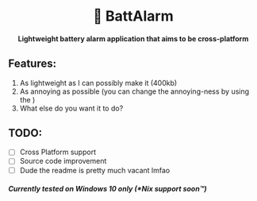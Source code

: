 <h1 align=center> 🔋 BattAlarm</h1>

<h4 align=center>Lightweight battery alarm application that aims to be cross-platform</h4>

## Features:
1) As lightweight as I can possibly make it (400kb)
2) As annoying as possible (you can change the annoying-ness by using the )
3) What else do you want it to do?

## TODO:
- [ ] Cross Platform support
- [ ] Source code improvement
- [ ] Dude the readme is pretty much vacant lmfao

##### Currently tested on Windows 10 only (*Nix support soon:tm:)

